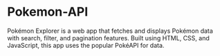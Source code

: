 # Pokemon-API
Pokémon Explorer is a web app that fetches and displays Pokémon data with search, filter, and pagination features.  Built using HTML, CSS, and JavaScript, this app uses the popular PokéAPI for data.
